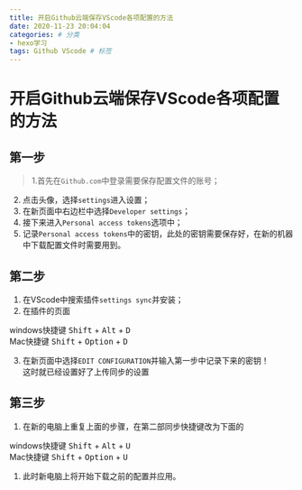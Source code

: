 ```yaml
---
title: 开启Github云端保存VScode各项配置的方法
date: 2020-11-23 20:04:04
categories: # 分类
- hexo学习 
tags: Github VScode # 标签
---
```

# 开启**Github**云端保存VScode各项配置的方法
## 第一步
>1.首先在`Github.com`中登录需要保存配置文件的账号；  
2. 点击头像，选择`settings`进入设置；  
3. 在新页面中右边栏中选择`Developer settings`；  
4. 接下来进入`Personal access tokens`选项中；  
5. 记录`Personal access tokens`中的密钥，此处的密钥需要保存好，在新的机器中下载配置文件时需要用到。
## 第二步
1. 在VScode中搜索插件`settings sync`并安装；  
2. 在插件的页面  

windows快捷键
 <kbd>Shift</kbd> + <kbd>Alt</kbd> + <kbd>D</kbd>  
Mac快捷键
 <kbd>Shift</kbd> + <kbd>Option</kbd> + <kbd>D</kbd>
 
3. 在新页面中选择`EDIT CONFIGURATION`并输入第一步中记录下来的密钥！  
 这时就已经设置好了上传同步的设置

## 第三步

1. 在新的电脑上重复上面的步骤，在第二部同步快捷键改为下面的

windows快捷键
<kbd>Shift</kbd> + <kbd>Alt</kbd> + <kbd>U</kbd>  
Mac快捷键
 <kbd>Shift</kbd> + <kbd>Option</kbd> + <kbd>U</kbd>
 
1. 此时新电脑上将开始下载之前的配置并应用。